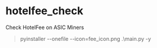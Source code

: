 # hotelfee_check
Check HotelFee on ASIC Miners
> pyinstaller --onefile --icon=fee_icon.png .\main.py -y